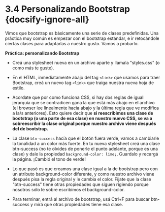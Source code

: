 # 3.4 Personalizando Bootstrap {docsify-ignore-all}

Vimos que bootstrap es básicamente una serie de clases predefinidas. Una práctica muy común es empezar con el bootstrap estándar, e ir retocándole ciertas clases para adaptarlas a nuestro gusto. Vamos a probarlo.

**Práctica: personalizando Bootstrap** 

  * Creá una stylesheet nueva en un archivo aparte y llamala "styles.css" (o como más te guste).

  * En el HTML, inmediatamente abajo del tag ```<link>``` que usamos para traer Bootstrap, creá un nuevo tag ```<link>``` que traiga nuestra nueva hoja de estilo.

  * Acordate que por como funciona CSS, si hay dos reglas de igual jerarquía que se contradicen gana la que está más abajo en el archivo (el browser lee linealmente hacia abajo y la última regla que ve modifica a la/s anteriores). Esto quiere decir que **si reescribimos una clase de bootstrap (o una parte de esa clase) en nuestro nuevo CSS, se va a sobreescribir la clase original porque nuestro archivo viene después del de bootstrap.**

  * La clase ```btn-success``` hacía que el botón fuera verde, vamos a cambiarle la tonalidad a un color más fuerte. En tu nueva stylesheet creá una clase btn-success (no te olvides de ponerle el punto adelante, porque es una clase) y dale la propiedad ```background-color: lime;```. Guardalo y recargá la página. ¡Cambió el tono de verde!

  * Lo que pasó es que creamos una clase igual a la de bootstrap pero con un atributo background-color diferente, y como nuestro archivo viene después pisa la regla original y le cambia el color. Fijate que la clase "btn-success" tiene otras propiedades que siguen rigiendo porque nosotros sólo le sobre escribimos el background-color.

  * Para terminar, entrá al archivo de bootstrap, usá Ctrl+F para buscar btn-success y mirá que otras propiedades tiene esa clase.